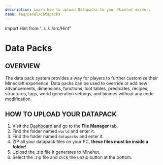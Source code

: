 ```yaml
---
description: Learn how to upload Datapacks to your Minehut server.
name: faq/panel/datapacks
---
```


import Hint from "../../../src/Hint"

# Data Packs

## OVERVIEW

The data pack system provides a way for players to further customize their Minecraft experience. Data packs can be used to override or add new advancements, dimensions, functions, loot tables, predicates, recipes, structures, tags, world generation settings, and biomes without any code modification.

## HOW TO UPLOAD YOUR DATAPACK

1. Visit the [Dashboard](https://minehut.com/dashboard/home) and go to the **File Manager** tab.
2. Find the folder named `world` and enter it.
3. Find the folder named `datapacks` and enter it.
4. ZIP all your datapack files on your PC, **these files must be inside a folder!**
5. Upload the .zip file it generates to Minehut.
6. Select the .zip file and click the unzip button at the bottom.
